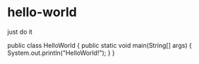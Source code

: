 # hello-world
just do it

public class HelloWorld {
    public static void main(String[] args) {
        System.out.println("HelloWorld!");
    }
}
